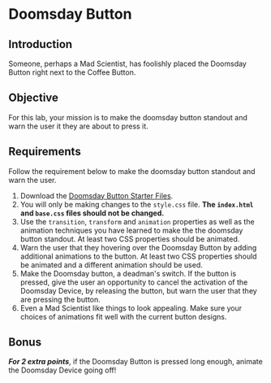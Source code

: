 # Doomsday Button

## Introduction
Someone, perhaps a Mad Scientist, has foolishly placed the Doomsday Button right next to the Coffee Button. 

## Objective
For this lab, your mission is to make the doomsday button standout and warn the user it they are about to press it. 

## Requirements
Follow the requirement below to make the doomsday button standout and warn the user.

1. Download the [Doomsday Button Starter Files](https://github.com/MTM6230/doomsday-button/archive/master.zip). 
2. You will only be making changes to the `style.css` file. **The `index.html` and `base.css` files should not be changed.**
3. Use the `transition`, `transform` and `animation` properties as well as the animation techniques you have learned to make the the doomsday button standout. At least two CSS properties should be animated.  
4. Warn the user that they hovering over the Doomsday Button by adding additional animations to the button. At least two CSS properties should be animated and a different animation should be used. 
5. Make the Doomsday button, a deadman's switch. If the button is pressed, give the user an opportunity to cancel the activation of the Doomsday Device, by releasing the button, but warn the user that they are pressing the button.
6. Even a Mad Scientist like things to look appealing. Make sure your choices of animations fit well with the current button designs.

## Bonus
***For 2 extra points***, if the Doomsday Button is pressed long enough, animate the Doomsday Device going off!